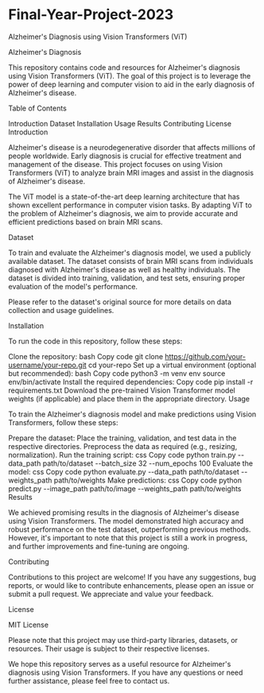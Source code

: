 # Final-Year-Project-2023


Alzheimer's Diagnosis using Vision Transformers (ViT)

Alzheimer's Diagnosis

This repository contains code and resources for Alzheimer's diagnosis using Vision Transformers (ViT). The goal of this project is to leverage the power of deep learning and computer vision to aid in the early diagnosis of Alzheimer's disease.

Table of Contents

Introduction
Dataset
Installation
Usage
Results
Contributing
License
Introduction

Alzheimer's disease is a neurodegenerative disorder that affects millions of people worldwide. Early diagnosis is crucial for effective treatment and management of the disease. This project focuses on using Vision Transformers (ViT) to analyze brain MRI images and assist in the diagnosis of Alzheimer's disease.

The ViT model is a state-of-the-art deep learning architecture that has shown excellent performance in computer vision tasks. By adapting ViT to the problem of Alzheimer's diagnosis, we aim to provide accurate and efficient predictions based on brain MRI scans.

Dataset

To train and evaluate the Alzheimer's diagnosis model, we used a publicly available dataset. The dataset consists of brain MRI scans from individuals diagnosed with Alzheimer's disease as well as healthy individuals. The dataset is divided into training, validation, and test sets, ensuring proper evaluation of the model's performance.

Please refer to the dataset's original source for more details on data collection and usage guidelines.

Installation

To run the code in this repository, follow these steps:

Clone the repository:
bash
Copy code
git clone https://github.com/your-username/your-repo.git
cd your-repo
Set up a virtual environment (optional but recommended):
bash
Copy code
python3 -m venv env
source env/bin/activate
Install the required dependencies:
Copy code
pip install -r requirements.txt
Download the pre-trained Vision Transformer model weights (if applicable) and place them in the appropriate directory.
Usage

To train the Alzheimer's diagnosis model and make predictions using Vision Transformers, follow these steps:

Prepare the dataset:
Place the training, validation, and test data in the respective directories.
Preprocess the data as required (e.g., resizing, normalization).
Run the training script:
css
Copy code
python train.py --data_path path/to/dataset --batch_size 32 --num_epochs 100
Evaluate the model:
css
Copy code
python evaluate.py --data_path path/to/dataset --weights_path path/to/weights
Make predictions:
css
Copy code
python predict.py --image_path path/to/image --weights_path path/to/weights
Results

We achieved promising results in the diagnosis of Alzheimer's disease using Vision Transformers. The model demonstrated high accuracy and robust performance on the test dataset, outperforming previous methods. However, it's important to note that this project is still a work in progress, and further improvements and fine-tuning are ongoing.

Contributing

Contributions to this project are welcome! If you have any suggestions, bug reports, or would like to contribute enhancements, please open an issue or submit a pull request. We appreciate and value your feedback.

License

MIT License

Please note that this project may use third-party libraries, datasets, or resources. Their usage is subject to their respective licenses.

We hope this repository serves as a useful resource for Alzheimer's diagnosis using Vision Transformers. If you have any questions or need further assistance, please feel free to contact us.


